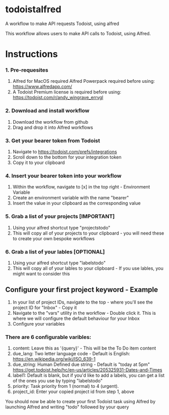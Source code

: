 # todoistalfred
A workflow to make API requests Todoist, using alfred

This workflow allows users to make API calls to Todoist, using Alfred. 

# Instructions
### 1. Pre-requesites
1. Alfred for MacOS required Alfred Powerpack required before using: https://www.alfredapp.com/
2. A Todoist Premium license is required before using: https://todoist.com/r/andy_wingrave_errvgl

### 2. Download and install workflow
1. Download the workflow from github
2. Drag and drop it into Alfred workflows

### 3. Get your bearer token from Todoist 
1. Navigate to https://todoist.com/prefs/integrations
2. Scroll down to the bottom for your integration token
3. Copy it to your clipboard

### 4. Insert your bearer token into your workflow
1. Within the workflow, navigate to [x] in the top right - Environment Variable
2. Create an environment variable with the name "bearer" 
3. Insert the value in your clipboard as the corresponding value

### 5. Grab a list of your projects [IMPORTANT]
1. Using your alfred shortcut type "projectstodo"
2. This will copy all of your projects to your clipboard - you will need these to create your own bespoke workflows

### 6. Grab a list of your lables [OPTIONAL]
1. Using your alfred shortcut type "labelstodo"
2. This will copy all of your lables to your clipboard - If you use lables, you might want to consider this 

## Configure your first project keyword - Example

1. In your list of project IDs, navigate to the top - where you'll see the project ID for "Inbox" - Copy it
2. Navigate to the "vars" utility in the workflow - Double click it. This is where we will configure the default behaviour for your Inbox
3. Configure your variables

### There are 6 configurable varibles:

1. content: Leave this as '{query}' - This will be the To Do item content
2. due_lang: Two letter language code - Default is English: https://en.wikipedia.org/wiki/ISO_639-1
3. due_string: Human Defined due string - Default is "today at 5pm" https://get.todoist.help/hc/en-us/articles/205325931-Dates-and-Times
4. label1: Default is blank, but if you'd like to add a labels, you can get a list of the ones you use by typing "labelstodo"
5. priority: Task priority from 1 (normal) to 4 (urgent).
6. project_id: Enter your copied project id from step 1, above

You should now be able to create your first Todoist task using Alfred by launching Alfred and writing 
"todo" followed by your query




